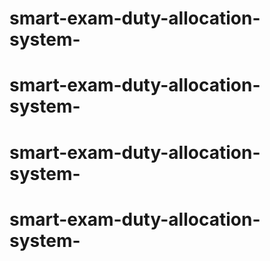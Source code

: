# smart-exam-duty-allocation-system-
# smart-exam-duty-allocation-system-
# smart-exam-duty-allocation-system-
# smart-exam-duty-allocation-system-
